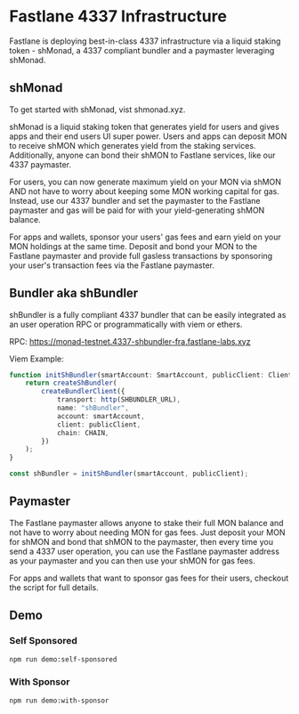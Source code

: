 # Fastlane 4337 Infrastructure
Fastlane is deploying best-in-class 4337 infrastructure via a liquid staking token - shMonad, a 4337 compliant bundler and a paymaster leveraging shMonad.

## shMonad
To get started with shMonad, vist shmonad.xyz. 

shMonad is a liquid staking token that generates yield for users and gives apps and their end users UI super power. Users and apps can deposit MON to receive shMON which generates yield from the staking services. Additionally, anyone can bond their shMON to Fastlane services, like our 4337 paymaster. 

For users, you can now generate maximum yield on your MON via shMON AND not have to worry about keeping some MON working capital for gas. Instead, use our 4337 bundler and set the paymaster to the Fastlane paymaster and gas will be paid for with your yield-generating shMON balance.

For apps and wallets, sponsor your users' gas fees and earn yield on your MON holdings at the same time. Deposit and bond your MON to the Fastlane paymaster and provide full gasless transactions by sponsoring your user's transaction fees via the Fastlane paymaster.

## Bundler aka shBundler
shBundler is a fully compliant 4337 bundler that can be easily integrated as an user operation RPC or programmatically with viem or ethers.

RPC: https://monad-testnet.4337-shbundler-fra.fastlane-labs.xyz

Viem Example:

```typescript
function initShBundler(smartAccount: SmartAccount, publicClient: Client): ShBundler {
    return createShBundler(
        createBundlerClient({
            transport: http(SHBUNDLER_URL), 
            name: "shBundler",
            account: smartAccount,
            client: publicClient,
            chain: CHAIN,
        })
    );
}

const shBundler = initShBundler(smartAccount, publicClient);
```

## Paymaster
The Fastlane paymaster allows anyone to stake their full MON balance and not have to worry about needing MON for gas fees. Just deposit your MON for shMON and bond that shMON to the paymaster, then every time you send a 4337 user operation, you can use the Fastlane paymaster address as your paymaster and you can then use your shMON for gas fees. 

For apps and wallets that want to sponsor gas fees for their users, checkout the script for full details.

## Demo

### Self Sponsored
```bash
npm run demo:self-sponsored
```

### With Sponsor
```bash
npm run demo:with-sponsor
```
